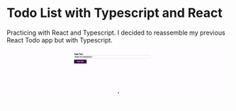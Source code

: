 # Todo List with Typescript and React

Practicing with React and Typescript. I decided to reassemble my previous 
React Todo app but with Typescript.  

![Image description](sample.gif)
